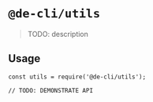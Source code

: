 # `@de-cli/utils`

> TODO: description

## Usage

```
const utils = require('@de-cli/utils');

// TODO: DEMONSTRATE API
```
